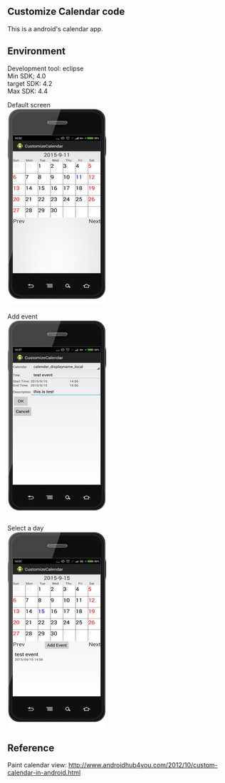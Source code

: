 Customize Calendar code
-----------------------------------
This is a android's calendar app.

Environment
-----------------------------------
Development tool: eclipse <br />
Min SDK; 4.0 <br />
target SDK: 4.2 <br />
Max SDK: 4.4 <br />

Default screen <br />
![github](https://github.com/DeanHuangTW/Android_customizeCalendar/blob/master/screenshot/default.png "github")


Add event <br />
![github](https://github.com/DeanHuangTW/Android_customizeCalendar/blob/master/screenshot/addEvent.png "github")

Select a day <br />
![github](https://github.com/DeanHuangTW/Android_customizeCalendar/blob/master/screenshot/gridSelect.png "github")

Reference
---------------------------------
Paint calendar view:
http://www.androidhub4you.com/2012/10/custom-calendar-in-android.html
